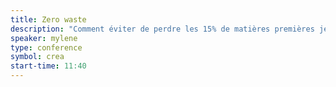 ```yaml
---
title: Zero waste
description: "Comment éviter de perdre les 15% de matières premières jetées par l'industrie du textile grâce au design collaboratif ? Quand la créativité et les Fab Labs se mettent au servive de l'éco-conception et de la mode."
speaker: mylene
type: conference
symbol: crea
start-time: 11:40
---
```

